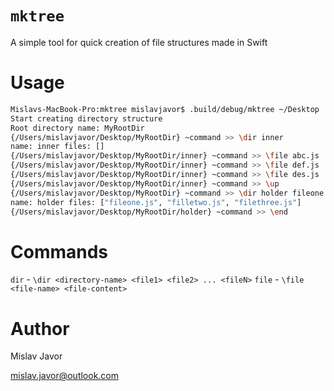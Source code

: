 # `mktree`

A simple tool for quick creation of file structures made in Swift

# Usage

```bash
Mislavs-MacBook-Pro:mktree mislavjavor$ .build/debug/mktree ~/Desktop
Start creating directory structure
Root directory name: MyRootDir
{/Users/mislavjavor/Desktop/MyRootDir} ~command >> \dir inner
name: inner files: []
{/Users/mislavjavor/Desktop/MyRootDir/inner} ~command >> \file abc.js
{/Users/mislavjavor/Desktop/MyRootDir/inner} ~command >> \file def.js
{/Users/mislavjavor/Desktop/MyRootDir/inner} ~command >> \file des.js
{/Users/mislavjavor/Desktop/MyRootDir/inner} ~command >> \up
{/Users/mislavjavor/Desktop/MyRootDir} ~command >> \dir holder fileone.js filetwo.js filethree.js
name: holder files: ["fileone.js", "filletwo.js", "filethree.js"]
{/Users/mislavjavor/Desktop/MyRootDir/holder} ~command >> \end
```

# Commands

`dir` - `\dir <directory-name> <file1> <file2> ... <fileN>`
`file` - `\file <file-name> <file-content>`

# Author

Mislav Javor

mislav.javor@outlook.com
